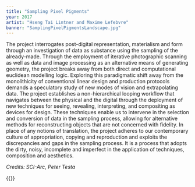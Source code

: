 ```yaml
---
title: "Sampling Pixel Pigments"
year: 2017
artist: "Hseng Tai Lintner and Maxime Lefebvre"
banner: "SamplingPixelPigmentsLandscape.jpg"
---
```


The project interrogates post-digital representation, materialism and form
through an investigation of data as substance using the sampling of the
already-made. Through the employment of iterative photographic scanning as well
as data and image processing as an alternative means of generating geometry,
the project breaks away from both direct and computational euclidean modelling
logic. Exploring this paradigmatic shift away from the monolithicity of
conventional linear design and production protocols demands a speculatory study
of new modes of vision and extrapolating data. The project establishes a
non-hierarchical looping workflow that navigates between the physical and the
digital through the deployment of new techniques for seeing, revealing,
interpreting, and compositing as devices for design. These techniques enable us
to intervene in the selection and conversion of data in the sampling process,
allowing for alternative methods for reconstructing objects that are not
concerned with fidelity. In place of any notions of translation, the project
adheres to our contemporary culture of appropriation, copying and reproduction
and exploits the discrepancies and gaps in the sampling process. It is a
process that adopts the dirty, noisy, incomplete and imperfect in the
application of techniques, composition and aesthetics. 

*Credits: SCI-Arc, Peter Testa*

{{<youtube Ygkpg64o4Pw >}}

